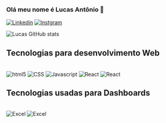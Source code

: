 
### Olá meu nome é Lucas Antônio 👋

[![Linkedin](https://img.shields.io/badge/LinkedIn-0077B5?style=for-the-badge&logo=linkedin&logoColor=white)](https://www.linkedin.com/in/lucas-ant%C3%B4nio-2a4892237/)
[![Instgram](https://img.shields.io/badge/Instagram-E4405F?style=for-the-badge&logo=instagram&logoColor=white)](https://www.instagram.com/lcs_asm/)

![Lucas GitHub stats](https://github-readme-stats.vercel.app/api?username=Lucas-MG-lol&show_icons=true&theme=radical)


## Tecnologias para desenvolvimento Web

<div style="display: inline_block"><br/>
<img align="center" alt="html5"src="https://img.shields.io/badge/HTML5-E34F26?style=for-the-badge&logo=html5&logoColor=white"/>
<img align="center" alt="CSS"src="https://img.shields.io/badge/CSS3-1572B6?style=for-the-badge&logo=css3&logoColor=white"/>
<img align="center" alt="Javascript"src="https://img.shields.io/badge/JavaScript-F7DF1E?style=for-the-badge&logo=javascript&logoColor=black"/>
<img align="center" alt="React"src="https://img.shields.io/badge/React_Native-20232A?style=for-the-badge&logo=react&logoColor=61DAFB"
/>
<img align="center" alt="React"src="https://img.shields.io/badge/Canva-%2300C4CC.svg?&style=for-the-badge&logo=Canva&logoColor=white"/>

</div>

## Tecnologias usadas para Dashboards

<div style="display: inline_block"><br/>
<img align="SQL" alt="Excel"src="https://img.shields.io/badge/Microsoft_Excel-217346?style=for-the-badge&logo=microsoft-excel&logoColor=white"/>
<img align="SQL" alt="Excel"src="https://img.shields.io/badge/MySQL-00000F?style=for-the-badge&logo=mysql&logoColor=white"/>
</div>
